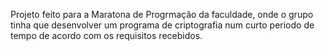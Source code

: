 Projeto feito para a Maratona de Progrmação da faculdade, onde o grupo tinha que desenvolver um programa de criptografia num curto periodo de tempo de acordo com os requisitos recebidos.
